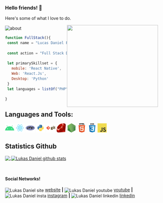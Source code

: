### Hello friends! 👋

Here's some of what I love to do.

<img align="center" width="45" alt="about" src="https://user-images.githubusercontent.com/60492975/180334286-6ca7aa12-c985-42f5-ad18-398af59e3bdb.png"/>


<img align="right" width="300" height="270" src="https://codersboot.com/wp-content/uploads/2022/01/39998-web-development.gif" />

```JavaScript
function FullStack(){
 const name = "Lucas Daniel Faria"

 const action = "Full Stack Developer"
 
 let primarySkillset = {
   mobile: 'React Native',
   Web: 'React.Js',
   Desktop: 'Python'
 }
 let languages = listOf("PHP", "Python", "JavaScript", "Ruby",  "NodeJs", "React", "React Native", "MySql", "fireBase") 

}
```

## **Languages and Tools:**  

<code><img height="30" src="https://raw.githubusercontent.com/github/explore/80688e429a7d4ef2fca1e82350fe8e3517d3494d/topics/android/android.png"></code>
<code><img height="30" src="https://raw.githubusercontent.com/github/explore/80688e429a7d4ef2fca1e82350fe8e3517d3494d/topics/react/react.png"></code>
<code><img height="30" src="https://raw.githubusercontent.com/github/explore/80688e429a7d4ef2fca1e82350fe8e3517d3494d/topics/php/php.png"></code>
<code><img height="30" src="https://raw.githubusercontent.com/github/explore/80688e429a7d4ef2fca1e82350fe8e3517d3494d/topics/python/python.png"></code>
<code><img height="30" src="https://raw.githubusercontent.com/github/explore/80688e429a7d4ef2fca1e82350fe8e3517d3494d/topics/git/git.png"></code>
<code><img height="30" src="https://raw.githubusercontent.com/github/explore/80688e429a7d4ef2fca1e82350fe8e3517d3494d/topics/ruby/ruby.png"></code>
<code><img height="30" src="https://raw.githubusercontent.com/github/explore/80688e429a7d4ef2fca1e82350fe8e3517d3494d/topics/nodejs/nodejs.png"></code>
<code><img height="30" src="https://raw.githubusercontent.com/github/explore/80688e429a7d4ef2fca1e82350fe8e3517d3494d/topics/html/html.png"></code>
<code><img height="30" src="https://raw.githubusercontent.com/github/explore/80688e429a7d4ef2fca1e82350fe8e3517d3494d/topics/css/css.png"></code>
<code><img height="30" src="https://raw.githubusercontent.com/github/explore/80688e429a7d4ef2fca1e82350fe8e3517d3494d/topics/javascript/javascript.png"></code>



## **Statistics Github**

<a href="https://github.com/Gurupreet">
  <img align="center" src="https://github-readme-stats.vercel.app/api/top-langs/?username=LukasDniel&theme=radical&hide_langs_below=1" />
</a>

<a href="https://github.com/Gurupreet">
 <img align="center" src="https://github-readme-stats.vercel.app/api?username=LukasDniel&show_icons=true&theme=radical&line_height=27" alt="Lukas Daniel github stats"/>
</a>

[website]: https://ogcode.com.br/
[youtube]: https://www.youtube.com/user/ogcode/
[instagram]: https://www.instagram.com/monter_dev/
[linkedin]: https://www.linkedin.com/in/lucas-faria-757321129/
<br>

#### **Social Networks!**

<img align="center" width="15" height="15" src="https://user-images.githubusercontent.com/60492975/180339465-52e33424-7046-4d21-a70c-e39b8a072e9e.png" alt="Lukas Daniel site"/> [website][website] **|** 
<img align="center" width="15" height="15" src="https://user-images.githubusercontent.com/60492975/180339115-00f9e7e6-7d1d-4d6f-91c9-c0476dbe4701.png" alt="Lukas Daniel youtube"/> [youtube][youtube] **|** 
<img align="center" width="15" height="15" src="https://user-images.githubusercontent.com/60492975/180338985-965eb0f7-3a22-4501-97b7-3fbc4ded3772.png" alt="Lukas Daniel insta"/> [instagram][instagram] **|** 
<img align="center" width="15" height="15" src="https://user-images.githubusercontent.com/60492975/180339252-4a604cf0-7dbe-4a34-a08e-b15ce462f246.png" alt="Lukas Daniel linkedin"/> [linkedin][linkedin]
